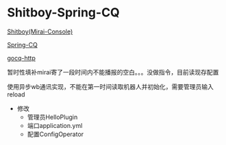 # Shitboy-Spring-CQ

[Shitboy(Mirai-Console)](https://github.com/Lawaxi/Shitboy)

[Spring-CQ](https://github.com/lz1998/Spring-CQ)

[gocq-http](https://github.com/Mrs4s/go-cqhttp)

暂时性填补mirai寄了一段时间内不能播报的空白。。。没做指令，目前读现存配置

使用异步wb通讯实现，不能在第一时间读取机器人并初始化，需要管理员输入reload

- 修改
  - 管理员HelloPlugin
  - 端口application.yml
  - 配置ConfigOperator